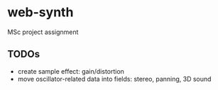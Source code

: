 # web-synth
MSc project assignment

## TODOs

* create sample effect: gain/distortion
* move oscillator-related data into fields: stereo, panning, 3D sound